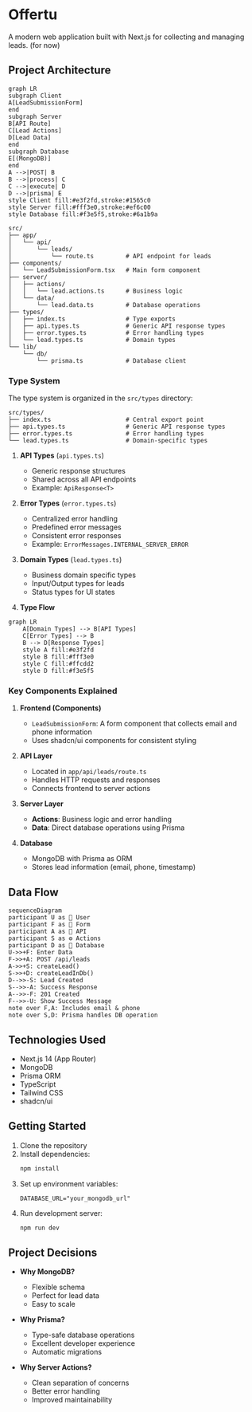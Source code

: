 # Offertu

A modern web application built with Next.js for collecting and managing leads. (for now)

## Project Architecture

```mermaid
graph LR
subgraph Client
A[LeadSubmissionForm]
end
subgraph Server
B[API Route]
C[Lead Actions]
D[Lead Data]
end
subgraph Database
E[(MongoDB)]
end
A -->|POST| B
B -->|process| C
C -->|execute| D
D -->|prisma| E
style Client fill:#e3f2fd,stroke:#1565c0
style Server fill:#fff3e0,stroke:#ef6c00
style Database fill:#f3e5f5,stroke:#6a1b9a
```

```
src/
├── app/
│   └── api/
│       └── leads/
│           └── route.ts         # API endpoint for leads
├── components/
│   └── LeadSubmissionForm.tsx   # Main form component
├── server/
│   ├── actions/
│   │   └── lead.actions.ts      # Business logic
│   └── data/
│       └── lead.data.ts         # Database operations
├── types/
│   ├── index.ts                 # Type exports
│   ├── api.types.ts             # Generic API response types
│   ├── error.types.ts           # Error handling types
│   └── lead.types.ts            # Domain types
└── lib/
    └── db/
        └── prisma.ts            # Database client
```

### Type System

The type system is organized in the `src/types` directory:

```
src/types/
├── index.ts                     # Central export point
├── api.types.ts                 # Generic API response types
├── error.types.ts               # Error handling types
└── lead.types.ts                # Domain-specific types
```

1. **API Types** (`api.types.ts`)

   - Generic response structures
   - Shared across all API endpoints
   - Example: `ApiResponse<T>`
2. **Error Types** (`error.types.ts`)

   - Centralized error handling
   - Predefined error messages
   - Consistent error responses
   - Example: `ErrorMessages.INTERNAL_SERVER_ERROR`
3. **Domain Types** (`lead.types.ts`)

   - Business domain specific types
   - Input/Output types for leads
   - Status types for UI states
4. **Type Flow**

```mermaid
graph LR
    A[Domain Types] --> B[API Types]
    C[Error Types] --> B
    B --> D[Response Types]
    style A fill:#e3f2fd
    style B fill:#fff3e0
    style C fill:#ffcdd2
    style D fill:#f3e5f5
```

### Key Components Explained

1. **Frontend (Components)**

   - `LeadSubmissionForm`: A form component that collects email and phone information
   - Uses shadcn/ui components for consistent styling
2. **API Layer**

   - Located in `app/api/leads/route.ts`
   - Handles HTTP requests and responses
   - Connects frontend to server actions
3. **Server Layer**

   - **Actions**: Business logic and error handling
   - **Data**: Direct database operations using Prisma
4. **Database**

   - MongoDB with Prisma as ORM
   - Stores lead information (email, phone, timestamp)

## Data Flow

```mermaid
sequenceDiagram
participant U as 👤 User
participant F as 📝 Form
participant A as 🔄 API
participant S as ⚙️ Actions
participant D as 💾 Database
U->>+F: Enter Data
F->>+A: POST /api/leads
A->>+S: createLead()
S->>+D: createLeadInDb()
D-->>-S: Lead Created
S-->>-A: Success Response
A-->>-F: 201 Created
F-->>-U: Show Success Message
note over F,A: Includes email & phone
note over S,D: Prisma handles DB operation
```

## Technologies Used

- Next.js 14 (App Router)
- MongoDB
- Prisma ORM
- TypeScript
- Tailwind CSS
- shadcn/ui

## Getting Started

1. Clone the repository
2. Install dependencies:
   ```bash
   npm install
   ```
3. Set up environment variables:
   ```env
   DATABASE_URL="your_mongodb_url"
   ```
4. Run development server:
   ```bash
   npm run dev
   ```

## Project Decisions

- **Why MongoDB?**

  - Flexible schema
  - Perfect for lead data
  - Easy to scale
- **Why Prisma?**

  - Type-safe database operations
  - Excellent developer experience
  - Automatic migrations
- **Why Server Actions?**

  - Clean separation of concerns
  - Better error handling
  - Improved maintainability
